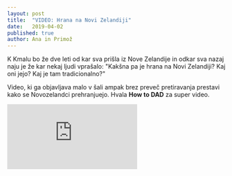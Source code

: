 ```yaml
---
layout: post
title:  "VIDEO: Hrana na Novi Zelandiji"
date:   2019-04-02
published: true
author: Ana in Primož
---
```


<p class="intro"><span class="dropcap">K</span>
	Kmalu bo že dve leti od kar sva prišla iz Nove Zelandije in odkar sva nazaj naju je že kar nekaj ljudi vprašalo: "Kakšna pa je hrana na Novi Zelandiji? Kaj oni jejo? Kaj je tam tradicionalno?" 
</p>

Video, ki ga objavljava malo v šali ampak brez preveč pretiravanja prestavi kako se Novozelandci prehranjuejo. Hvala **How to DAD** za super video.

<div class="videoWrapper">
    <iframe src="https://www.youtube.com/embed/5Rm8d60z3H4" frameborder="0" allowfullscreen></iframe>
</div><br/>
